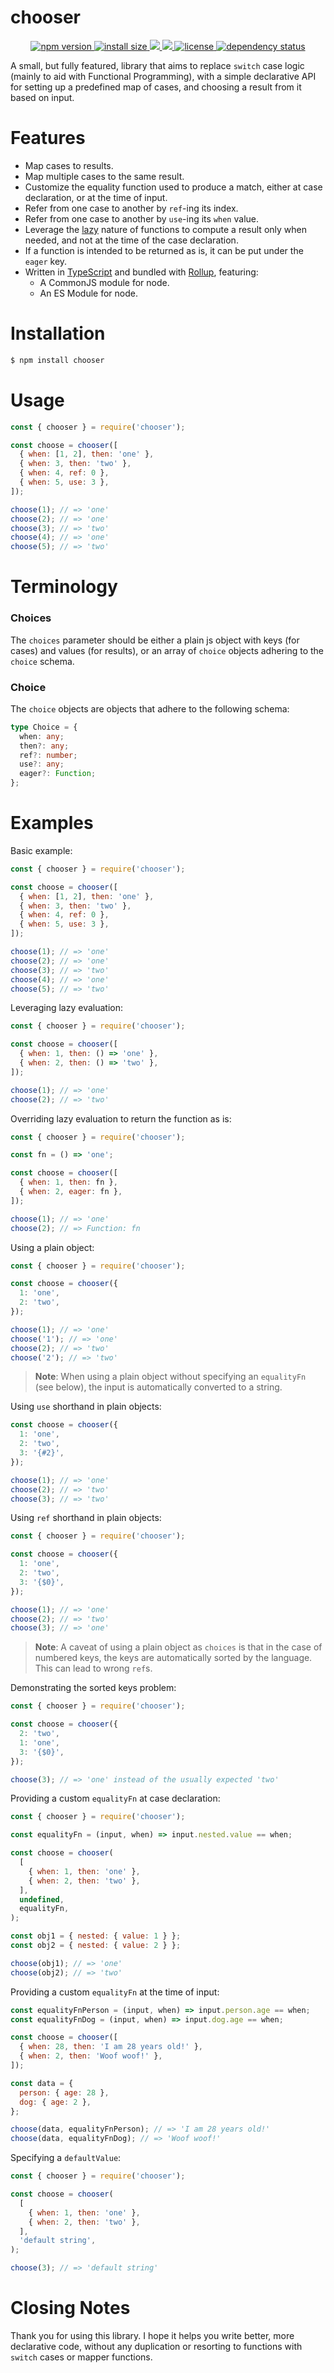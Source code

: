 # chooser

<p align="center">
  <a href="https://www.npmjs.com/package/chooser">
    <img src="https://img.shields.io/npm/v/chooser.svg" alt="npm version" >
  </a>
  <a href="https://packagephobia.now.sh/result?p=chooser">
    <img src="https://packagephobia.now.sh/badge?p=chooser" alt="install size" >
  </a>
  <a href="https://travis-ci.org/github/ThisseasX/chooser">
    <img src="https://travis-ci.org/ThisseasX/chooser.svg?branch=master" />
  </a>
  <a href="https://codecov.io/gh/ThisseasX/chooser">
    <img src="https://codecov.io/gh/ThisseasX/chooser/branch/master/graph/badge.svg" />
  </a>
  <a href="https://github.com/ThisseasX/chooser/blob/master/LICENSE">
    <img src="https://img.shields.io/npm/l/chooser.svg" alt="license">
  </a>
  <a href="https://david-dm.org/ThisseasX/chooser">
    <img src="https://david-dm.org/ThisseasX/chooser/status.svg" alt="dependency status">
  </a>
</p>

A small, but fully featured, library that aims to replace `switch` case logic (mainly to aid with Functional Programming), with a simple declarative API for setting up a predefined map of cases, and choosing a result from it based on input.

# Features

- Map cases to results.
- Map multiple cases to the same result.
- Customize the equality function used to produce a match, either at case declaration, or at the time of input.
- Refer from one case to another by `ref`-ing its index.
- Refer from one case to another by `use`-ing its `when` value.
- Leverage the [lazy](https://en.wikipedia.org/wiki/Lazy_evaluation) nature of functions to compute a result only when needed, and not at the time of the case declaration.
- If a function is intended to be returned as is, it can be put under the `eager` key.
- Written in [TypeScript](https://www.typescriptlang.org/) and bundled with [Rollup](https://rollupjs.org/guide/en/), featuring:
  - A CommonJS module for node.
  - An ES Module for node.

# Installation

```sh
$ npm install chooser
```

# Usage

```js
const { chooser } = require('chooser');

const choose = chooser([
  { when: [1, 2], then: 'one' },
  { when: 3, then: 'two' },
  { when: 4, ref: 0 },
  { when: 5, use: 3 },
]);

choose(1); // => 'one'
choose(2); // => 'one'
choose(3); // => 'two'
choose(4); // => 'one'
choose(5); // => 'two'
```

# Terminology

### Choices

The `choices` parameter should be either a plain js object with keys (for cases) and values (for results), or an array of `choice` objects adhering to the `choice` schema.

### Choice

The `choice` objects are objects that adhere to the following schema:

```ts
type Choice = {
  when: any;
  then?: any;
  ref?: number;
  use?: any;
  eager?: Function;
};
```

# Examples

Basic example:

```js
const { chooser } = require('chooser');

const choose = chooser([
  { when: [1, 2], then: 'one' },
  { when: 3, then: 'two' },
  { when: 4, ref: 0 },
  { when: 5, use: 3 },
]);

choose(1); // => 'one'
choose(2); // => 'one'
choose(3); // => 'two'
choose(4); // => 'one'
choose(5); // => 'two'
```

Leveraging lazy evaluation:

```js
const { chooser } = require('chooser');

const choose = chooser([
  { when: 1, then: () => 'one' },
  { when: 2, then: () => 'two' },
]);

choose(1); // => 'one'
choose(2); // => 'two'
```

Overriding lazy evaluation to return the function as is:

```js
const { chooser } = require('chooser');

const fn = () => 'one';

const choose = chooser([
  { when: 1, then: fn },
  { when: 2, eager: fn },
]);

choose(1); // => 'one'
choose(2); // => Function: fn
```

Using a plain object:

```js
const { chooser } = require('chooser');

const choose = chooser({
  1: 'one',
  2: 'two',
});

choose(1); // => 'one'
choose('1'); // => 'one'
choose(2); // => 'two'
choose('2'); // => 'two'
```

> **Note**: When using a plain object without specifying an `equalityFn` (see below), the input is automatically converted to a string.

Using `use` shorthand in plain objects:

```js
const choose = chooser({
  1: 'one',
  2: 'two',
  3: '{#2}',
});

choose(1); // => 'one'
choose(2); // => 'two'
choose(3); // => 'two'
```

Using `ref` shorthand in plain objects:

```js
const { chooser } = require('chooser');

const choose = chooser({
  1: 'one',
  2: 'two',
  3: '{$0}',
});

choose(1); // => 'one'
choose(2); // => 'two'
choose(3); // => 'one'
```

> **Note**: A caveat of using a plain object as `choices` is that in the case of numbered keys, the keys are automatically sorted by the language. This can lead to wrong `ref`s.

Demonstrating the sorted keys problem:

```js
const { chooser } = require('chooser');

const choose = chooser({
  2: 'two',
  1: 'one',
  3: '{$0}',
});

choose(3); // => 'one' instead of the usually expected 'two'
```

Providing a custom `equalityFn` at case declaration:

```js
const { chooser } = require('chooser');

const equalityFn = (input, when) => input.nested.value == when;

const choose = chooser(
  [
    { when: 1, then: 'one' },
    { when: 2, then: 'two' },
  ],
  undefined,
  equalityFn,
);

const obj1 = { nested: { value: 1 } };
const obj2 = { nested: { value: 2 } };

choose(obj1); // => 'one'
choose(obj2); // => 'two'
```

Providing a custom `equalityFn` at the time of input:

```js
const equalityFnPerson = (input, when) => input.person.age == when;
const equalityFnDog = (input, when) => input.dog.age == when;

const choose = chooser([
  { when: 28, then: 'I am 28 years old!' },
  { when: 2, then: 'Woof woof!' },
]);

const data = {
  person: { age: 28 },
  dog: { age: 2 },
};

choose(data, equalityFnPerson); // => 'I am 28 years old!'
choose(data, equalityFnDog); // => 'Woof woof!'
```

Specifying a `defaultValue`:

```js
const { chooser } = require('chooser');

const choose = chooser(
  [
    { when: 1, then: 'one' },
    { when: 2, then: 'two' },
  ],
  'default string',
);

choose(3); // => 'default string'
```

# Closing Notes

Thank you for using this library. I hope it helps you write better, more declarative code, without any duplication or resorting to functions with `switch` cases or mapper functions.
